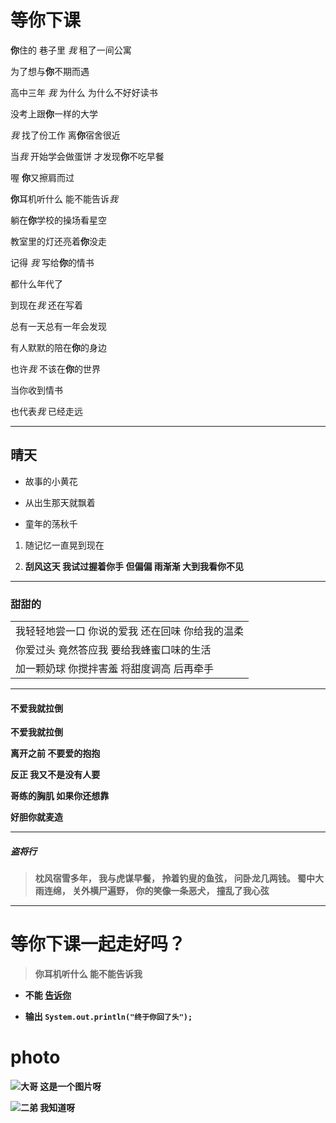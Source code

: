 # 等你下课
**你**住的 巷子里 *我* 租了一间公寓

为了想与**你**不期而遇

高中三年  *我* 为什么 为什么不好好读书

没考上跟**你**一样的大学

*我* 找了份工作 离**你**宿舍很近

当*我* 开始学会做蛋饼 才发现**你**不吃早餐

喔 **你**又擦肩而过

**你**耳机听什么 能不能告诉*我* 

躺在<strong>你</strong>学校的操场看星空

教室里的灯还亮着<strong>你</strong>没走

记得  *我*  写给<strong>你</strong>的情书

都什么年代了

到现在<em>我</em> 还在写着

总有一天总有一年会发现

有人默默的陪在**你**的身边

也许<em>我</em> 不该在**你**的世界

当你收到情书

也代表<em>我</em> 已经走远

***
## 晴天
* 故事的小黄花
- 从出生那天就飘着
+ 童年的荡秋千
1. 随记忆一直晃到现在

2.  <strong> 刮风这天 我试过握着你手 但偏偏  雨渐渐 大到我看你不见
*****************************************************************************

### 甜甜的
<table>
 <tr>
        <td>我轻轻地尝一口 你说的爱我  还在回味 你给我的温柔</td>
    </tr>
    <tr>
        <td>你爱过头 竟然答应我 要给我蜂蜜口味的生活</td>
    </tr>
      <tr>
        <td> 加一颗奶球 你搅拌害羞 将甜度调高 后再牵手 </td>
    </tr>
</table>

- - - 
#### 不爱我就拉倒
不爱我就拉倒

离开之前 不要爱的抱抱

反正 我又不是没有人要

哥练的胸肌 如果你还想靠

好胆你就麦造

___________________________________________________________________________

##### 盗将行
> 枕风宿雪多年，
我与虎谋早餐，
拎着钓叟的鱼弦，
问卧龙几两钱。
蜀中大雨连绵，
关外横尸遍野，
你的笑像一条恶犬，
撞乱了我心弦

------------------------------------------------------------------------------------------
等你下课一起走好吗？
=
> 你耳机听什么 能不能告诉我 

* 不能  [告诉你](https://github.com/EricJayLsh/ "哈哈 这是一个 tittle")

+  输出 `System.out.println("终于你回了头");`

# photo


![大哥 这是一个图片呀](../../src/photos/eric_001.jpg)

![二弟 我知道呀](../../src/photos/eric_002.jpg  "Optional title")







    
        












 
 







<!--stackedit_data:
eyJoaXN0b3J5IjpbLTEyNzkyNDk4OTMsMjEzOTY2NDMxXX0=
-->